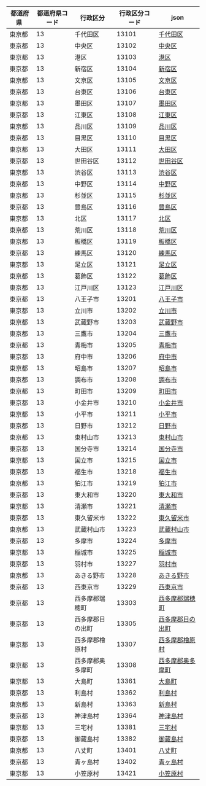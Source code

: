 |  都道府県  | 都道府県コード | 行政区分 | 行政区分コード | json |
|-----------|--------------|--------- |--------------|------|
| 東京都 | 13 | 千代田区 | 13101 | [千代田区](/geojson/13/13101.json) |
| 東京都 | 13 | 中央区 | 13102 | [中央区](/geojson/13/13102.json) |
| 東京都 | 13 | 港区 | 13103 | [港区](/geojson/13/13103.json) |
| 東京都 | 13 | 新宿区 | 13104 | [新宿区](/geojson/13/13104.json) |
| 東京都 | 13 | 文京区 | 13105 | [文京区](/geojson/13/13105.json) |
| 東京都 | 13 | 台東区 | 13106 | [台東区](/geojson/13/13106.json) |
| 東京都 | 13 | 墨田区 | 13107 | [墨田区](/geojson/13/13107.json) |
| 東京都 | 13 | 江東区 | 13108 | [江東区](/geojson/13/13108.json) |
| 東京都 | 13 | 品川区 | 13109 | [品川区](/geojson/13/13109.json) |
| 東京都 | 13 | 目黒区 | 13110 | [目黒区](/geojson/13/13110.json) |
| 東京都 | 13 | 大田区 | 13111 | [大田区](/geojson/13/13111.json) |
| 東京都 | 13 | 世田谷区 | 13112 | [世田谷区](/geojson/13/13112.json) |
| 東京都 | 13 | 渋谷区 | 13113 | [渋谷区](/geojson/13/13113.json) |
| 東京都 | 13 | 中野区 | 13114 | [中野区](/geojson/13/13114.json) |
| 東京都 | 13 | 杉並区 | 13115 | [杉並区](/geojson/13/13115.json) |
| 東京都 | 13 | 豊島区 | 13116 | [豊島区](/geojson/13/13116.json) |
| 東京都 | 13 | 北区 | 13117 | [北区](/geojson/13/13117.json) |
| 東京都 | 13 | 荒川区 | 13118 | [荒川区](/geojson/13/13118.json) |
| 東京都 | 13 | 板橋区 | 13119 | [板橋区](/geojson/13/13119.json) |
| 東京都 | 13 | 練馬区 | 13120 | [練馬区](/geojson/13/13120.json) |
| 東京都 | 13 | 足立区 | 13121 | [足立区](/geojson/13/13121.json) |
| 東京都 | 13 | 葛飾区 | 13122 | [葛飾区](/geojson/13/13122.json) |
| 東京都 | 13 | 江戸川区 | 13123 | [江戸川区](/geojson/13/13123.json) |
| 東京都 | 13 | 八王子市 | 13201 | [八王子市](/geojson/13/13201.json) |
| 東京都 | 13 | 立川市 | 13202 | [立川市](/geojson/13/13202.json) |
| 東京都 | 13 | 武蔵野市 | 13203 | [武蔵野市](/geojson/13/13203.json) |
| 東京都 | 13 | 三鷹市 | 13204 | [三鷹市](/geojson/13/13204.json) |
| 東京都 | 13 | 青梅市 | 13205 | [青梅市](/geojson/13/13205.json) |
| 東京都 | 13 | 府中市 | 13206 | [府中市](/geojson/13/13206.json) |
| 東京都 | 13 | 昭島市 | 13207 | [昭島市](/geojson/13/13207.json) |
| 東京都 | 13 | 調布市 | 13208 | [調布市](/geojson/13/13208.json) |
| 東京都 | 13 | 町田市 | 13209 | [町田市](/geojson/13/13209.json) |
| 東京都 | 13 | 小金井市 | 13210 | [小金井市](/geojson/13/13210.json) |
| 東京都 | 13 | 小平市 | 13211 | [小平市](/geojson/13/13211.json) |
| 東京都 | 13 | 日野市 | 13212 | [日野市](/geojson/13/13212.json) |
| 東京都 | 13 | 東村山市 | 13213 | [東村山市](/geojson/13/13213.json) |
| 東京都 | 13 | 国分寺市 | 13214 | [国分寺市](/geojson/13/13214.json) |
| 東京都 | 13 | 国立市 | 13215 | [国立市](/geojson/13/13215.json) |
| 東京都 | 13 | 福生市 | 13218 | [福生市](/geojson/13/13218.json) |
| 東京都 | 13 | 狛江市 | 13219 | [狛江市](/geojson/13/13219.json) |
| 東京都 | 13 | 東大和市 | 13220 | [東大和市](/geojson/13/13220.json) |
| 東京都 | 13 | 清瀬市 | 13221 | [清瀬市](/geojson/13/13221.json) |
| 東京都 | 13 | 東久留米市 | 13222 | [東久留米市](/geojson/13/13222.json) |
| 東京都 | 13 | 武蔵村山市 | 13223 | [武蔵村山市](/geojson/13/13223.json) |
| 東京都 | 13 | 多摩市 | 13224 | [多摩市](/geojson/13/13224.json) |
| 東京都 | 13 | 稲城市 | 13225 | [稲城市](/geojson/13/13225.json) |
| 東京都 | 13 | 羽村市 | 13227 | [羽村市](/geojson/13/13227.json) |
| 東京都 | 13 | あきる野市 | 13228 | [あきる野市](/geojson/13/13228.json) |
| 東京都 | 13 | 西東京市 | 13229 | [西東京市](/geojson/13/13229.json) |
| 東京都 | 13 | 西多摩郡瑞穂町 | 13303 | [西多摩郡瑞穂町](/geojson/13/13303.json) |
| 東京都 | 13 | 西多摩郡日の出町 | 13305 | [西多摩郡日の出町](/geojson/13/13305.json) |
| 東京都 | 13 | 西多摩郡檜原村 | 13307 | [西多摩郡檜原村](/geojson/13/13307.json) |
| 東京都 | 13 | 西多摩郡奥多摩町 | 13308 | [西多摩郡奥多摩町](/geojson/13/13308.json) |
| 東京都 | 13 | 大島町 | 13361 | [大島町](/geojson/13/13361.json) |
| 東京都 | 13 | 利島村 | 13362 | [利島村](/geojson/13/13362.json) |
| 東京都 | 13 | 新島村 | 13363 | [新島村](/geojson/13/13363.json) |
| 東京都 | 13 | 神津島村 | 13364 | [神津島村](/geojson/13/13364.json) |
| 東京都 | 13 | 三宅村 | 13381 | [三宅村](/geojson/13/13381.json) |
| 東京都 | 13 | 御蔵島村 | 13382 | [御蔵島村](/geojson/13/13382.json) |
| 東京都 | 13 | 八丈町 | 13401 | [八丈町](/geojson/13/13401.json) |
| 東京都 | 13 | 青ヶ島村 | 13402 | [青ヶ島村](/geojson/13/13402.json) |
| 東京都 | 13 | 小笠原村 | 13421 | [小笠原村](/geojson/13/13421.json) |
